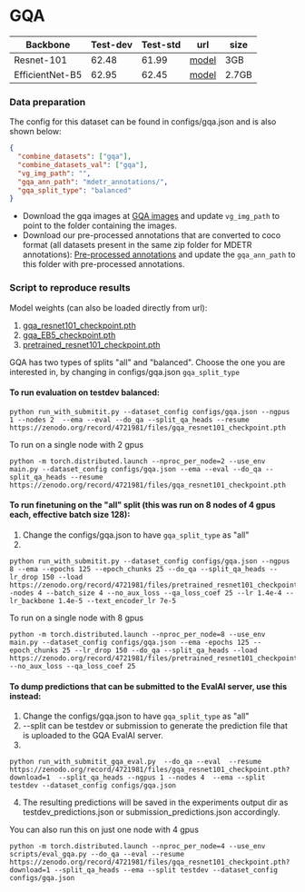# GQA

| Backbone | Test-dev | Test-std  |  url | size |
|----------|---------|---------|-----------|----------|
| Resnet-101| 62.48 | 61.99 | [model](https://zenodo.org/record/4721981/files/gqa_resnet101_checkpoint.pth?download=1)    | 3GB  | 
| EfficientNet-B5| 62.95 | 62.45 | [model](https://zenodo.org/record/4721981/files/gqa_EB5_checkpoint.pth?download=1)   | 2.7GB | 

### Data preparation
The config for this dataset can be found in configs/gqa.json and is also shown below:

```json
{
  "combine_datasets": ["gqa"],
  "combine_datasets_val": ["gqa"],
  "vg_img_path": "",
  "gqa_ann_path": "mdetr_annotations/",
  "gqa_split_type": "balanced"
}
```

* Download the gqa images at [GQA images](https://nlp.stanford.edu/data/gqa/images.zip) and update `vg_img_path` to point to the folder containing the images.
* Download our pre-processed annotations that are converted to coco format (all datasets present in the same zip folder for MDETR annotations): [Pre-processed annotations](https://zenodo.org/record/4729015/files/mdetr_annotations.tar.gz?download=1) and update the `gqa_ann_path` to this folder with pre-processed annotations.

### Script to reproduce results

Model weights (can also be loaded directly from url): 

1. [gqa_resnet101_checkpoint.pth](https://zenodo.org/record/4721981/files/gqa_resnet101_checkpoint.pth?download=1)
2. [gqa_EB5_checkpoint.pth](https://zenodo.org/record/4721981/files/gqa_EB5_checkpoint.pth?download=1)
3. [pretrained_resnet101_checkpoint.pth](https://zenodo.org/record/4721981/files/pretrained_resnet101_checkpoint.pth?download=1)

GQA has two types of splits "all" and "balanced". Choose the one you are interested in, by changing in configs/gqa.json `gqa_split_type`

#### To run evaluation on testdev balanced:

```
python run_with_submitit.py --dataset_config configs/gqa.json --ngpus 1 --nodes 2  --ema --eval --do_qa --split_qa_heads --resume https://zenodo.org/record/4721981/files/gqa_resnet101_checkpoint.pth
```

To run on a single node with 2 gpus

```
python -m torch.distributed.launch --nproc_per_node=2 --use_env main.py --dataset_config configs/gqa.json --ema --eval --do_qa --split_qa_heads --resume https://zenodo.org/record/4721981/files/gqa_resnet101_checkpoint.pth
```


#### To run finetuning on the "all" split (this was run on 8 nodes of 4 gpus each, effective batch size 128): 

1. Change the configs/gqa.json to have `gqa_split_type` as "all"
2. 
```
python run_with_submitit.py --dataset_config configs/gqa.json --ngpus 8 --ema --epochs 125 --epoch_chunks 25 --do_qa --split_qa_heads --lr_drop 150 --load https://zenodo.org/record/4721981/files/pretrained_resnet101_checkpoint.pth--nodes 4 --batch_size 4 --no_aux_loss --qa_loss_coef 25 --lr 1.4e-4 --lr_backbone 1.4e-5 --text_encoder_lr 7e-5
```

To run on a single node with 8 gpus

```
python -m torch.distributed.launch --nproc_per_node=8 --use_env main.py --dataset_config configs/gqa.json --ema -epochs 125 --epoch_chunks 25 --lr_drop 150 --do_qa --split_qa_heads --load https://zenodo.org/record/4721981/files/pretrained_resnet101_checkpoint.pth --no_aux_loss --qa_loss_coef 25
```

#### To dump predictions that can be submitted to the EvalAI server, use this instead:


1. Change the configs/gqa.json to have `gqa_split_type` as "all"
2. --split can be testdev or submission to generate the prediction file that is uploaded to the GQA EvalAI server.
3. 
```
python run_with_submitit_gqa_eval.py  --do_qa --eval  --resume https://zenodo.org/record/4721981/files/gqa_resnet101_checkpoint.pth?download=1  --split_qa_heads --ngpus 1 --nodes 4  --ema --split testdev --dataset_config configs/gqa.json
```
4. The resulting predictions will be saved in the experiments output dir as testdev_predictions.json or submission_predictions.json accordingly.


You can also run this on just one node with 4 gpus

```
python -m torch.distributed.launch --nproc_per_node=4 --use_env scripts/eval_gqa.py --do_qa --eval --resume https://zenodo.org/record/4721981/files/gqa_resnet101_checkpoint.pth?download=1 --split_qa_heads --ema --split testdev --dataset_config configs/gqa.json
```